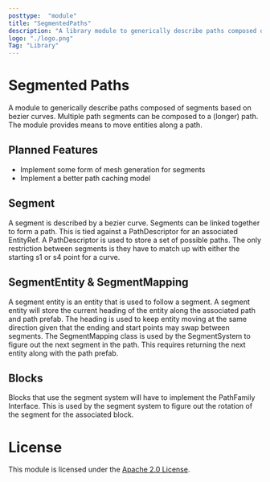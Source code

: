 ```yaml
---
posttype:  "module"  
title: "SegmentedPaths"
description: "A library module to generically describe paths composed of segments based on bezier curves."
logo: "./logo.png"
Tag: "Library"
---
```

# Segmented Paths

A module to generically describe paths composed of segments based on bezier curves. Multiple path segments can be composed to a (longer) path. The module provides means to move entities along a path.

## Planned Features

- Implement some form of mesh generation for segments
- Implement a better path caching model

## Segment

A segment is described by a bezier curve. Segments can be linked together to form a path. This is tied against a PathDescriptor for an associated EntityRef. A PathDescriptor is used to store a set of possible paths. The only restriction between segments is they have to match up with either the starting s1 or s4 point for a curve.

## SegmentEntity & SegmentMapping

A segment entity is an entity that is used to follow a segment. A segment entity will store the current heading of the entity along the associated path and path prefab. The heading is used to keep entity moving at the same direction given that the ending and start points may swap between segments. The SegmentMapping class is used by the SegmentSystem to figure out the next segment in the path. This requires returning the next entity along with the path prefab.

## Blocks

Blocks that use the segment system will have to implement the PathFamily Interface. This is used by the segment system to figure out the rotation of the segment for the associated block.

# License
  
This module is licensed under the [Apache 2.0 License](https://www.apache.org/licenses/LICENSE-2.0.html).